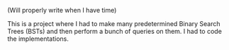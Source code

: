 (Will properly write when I have time)

This is a project where I had to make many predetermined Binary Search Trees (BSTs) and then perform a bunch of queries on them. I had to code the implementations.
